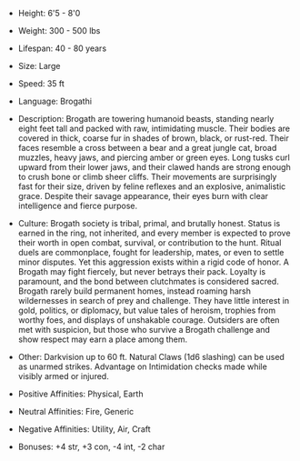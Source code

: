 - Height: 6'5 - 8'0
    
- Weight: 300 - 500 lbs
    
- Lifespan: 40 - 80 years 
    
- Size: Large
    
- Speed: 35 ft
    
- Language: Brogathi
    
- Description: Brogath are towering humanoid beasts, standing nearly eight feet tall and packed with raw, intimidating muscle. Their bodies are covered in thick, coarse fur in shades of brown, black, or rust-red. Their faces resemble a cross between a bear and a great jungle cat, broad muzzles, heavy jaws, and piercing amber or green eyes. Long tusks curl upward from their lower jaws, and their clawed hands are strong enough to crush bone or climb sheer cliffs. Their movements are surprisingly fast for their size, driven by feline reflexes and an explosive, animalistic grace. Despite their savage appearance, their eyes burn with clear intelligence and fierce purpose.
    
- Culture: Brogath society is tribal, primal, and brutally honest. Status is earned in the ring, not inherited, and every member is expected to prove their worth in open combat, survival, or contribution to the hunt. Ritual duels are commonplace, fought for leadership, mates, or even to settle minor disputes. Yet this aggression exists within a rigid code of honor. A Brogath may fight fiercely, but never betrays their pack. Loyalty is paramount, and the bond between clutchmates is considered sacred. Brogath rarely build permanent homes, instead roaming harsh wildernesses in search of prey and challenge. They have little interest in gold, politics, or diplomacy, but value tales of heroism, trophies from worthy foes, and displays of unshakable courage. Outsiders are often met with suspicion, but those who survive a Brogath challenge and show respect may earn a place among them.
    
- Other: Darkvision up to 60 ft. Natural Claws (1d6 slashing) can be used as unarmed strikes. Advantage on Intimidation checks made while visibly armed or injured.
    
- Positive Affinities: Physical, Earth
    
- Neutral Affinities: Fire, Generic
    
- Negative Affinities: Utility, Air, Craft
    
- Bonuses: +4 str, +3 con, -4 int, -2 char